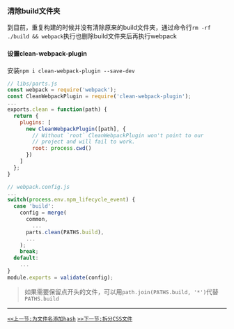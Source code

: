 ### 清除build文件夹

到目前，重复构建的时候并没有清除原来的build文件夹，通过命令行`rm -rf ./build && webpack`执行也删除build文件夹后再执行webpack

#### 设置clean-webpack-plugin

安装`npm i clean-webpack-plugin --save-dev`

```js
// libs/parts.js
const webpack = require('webpack');
const CleanWebpackPlugin = require('clean-webpack-plugin');
...
exports.clean = function(path) {
  return {
    plugins: [
      new CleanWebpackPlugin([path], {
        // Without `root` CleanWebpackPlugin won't point to our
        // project and will fail to work.
        root: process.cwd()
      })
    ]
  };
}
```
```js
// webpack.config.js
...
switch(process.env.npm_lifecycle_event) {
  case 'build':
    config = merge(
      common,
		...
      parts.clean(PATHS.build),
      ...
    );
    break;
  default:
    ...
}
module.exports = validate(config);
```
>如果需要保留点开头的文件，可以用`path.join(PATHS.build, '*')`代替`PATHS.build`

------

[`<<上一节:为文件名添加hash`](./Adding-Hashes-to-Filenames.md)
[`>>下一节:拆分CSS文件`](./Separating-CSS.md)